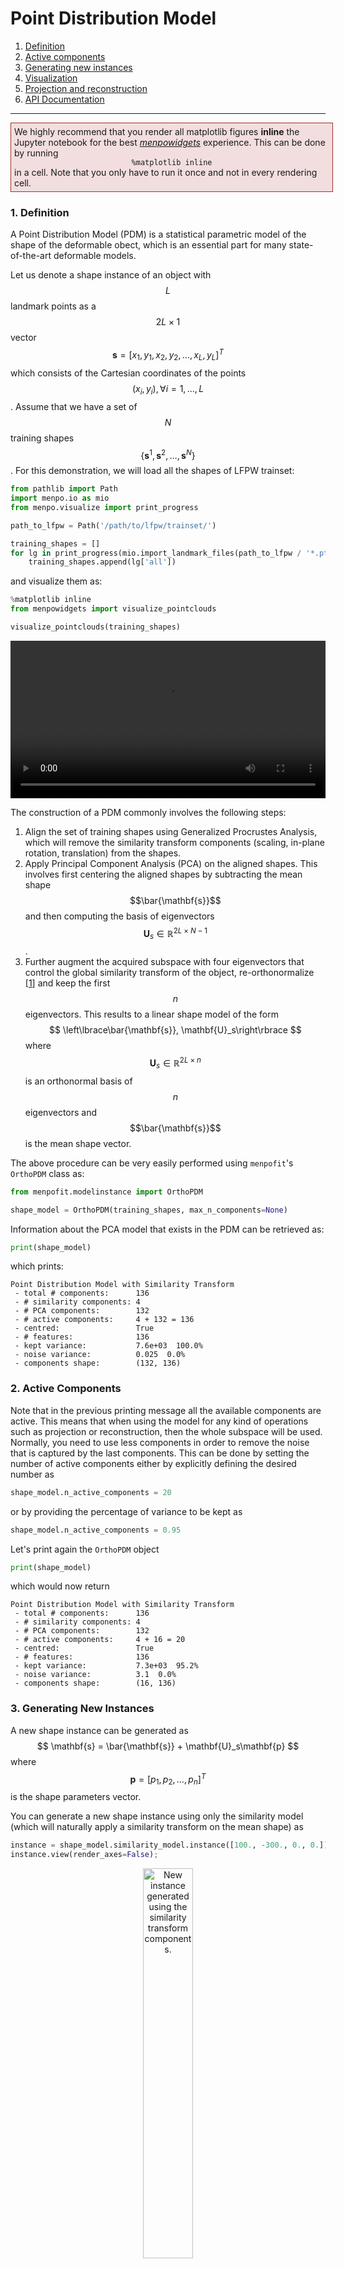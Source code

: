 Point Distribution Model
========================

1. [Definition](#definition)
2. [Active components](#active)
3. [Generating new instances](#synthesis)
4. [Visualization](#visualization)
5. [Projection and reconstruction](#projection_and_reconstruction)
6. <a href="http://menpofit.readthedocs.io/en/stable/api/menpofit/modelinstance/OrthoPDM.html">API Documentation <i class="fa fa-external-link fa-lg"></i></a>

---------------------------------------

<p><div style="background-color: #F2DEDE; width: 100%; border: 1px solid #A52A2A; padding: 1%;">
<p style="float: left;"><i class="fa fa-exclamation-circle" aria-hidden="true" style="font-size:4em; padding-right: 15%; padding-bottom: 10%; padding-top: 10%;"></i></p>
We highly recommend that you render all matplotlib figures <b>inline</b> the Jupyter notebook for the best <a href="../menpowidgets/index.md"><em>menpowidgets</em></a> experience.
This can be done by running</br>
<center><code>%matplotlib inline</code></center>
in a cell. Note that you only have to run it once and not in every rendering cell.
</div></p>


### <a name="definition"></a>1. Definition
A Point Distribution Model (PDM) is a statistical parametric model of the shape of the deformable obect, which is an essential part for many state-of-the-art deformable models.

Let us denote a shape instance of an object with $$L$$ landmark points as a $$2L\times 1$$ vector
$$
\mathbf{s}=[x_1, y_1, x_2, y_2, \ldots, x_L, y_L]^T
$$
which consists of the Cartesian coordinates of the points $$(x_i, y_i), \forall i=1,\ldots,L$$.
Assume that we have a set of $$N$$ training shapes $$\left\lbrace \mathbf{s}^1, \mathbf{s}^2, \ldots, \mathbf{s}^N \right\rbrace$$.
For this demonstration, we will load all the shapes of LFPW trainset:
```python
from pathlib import Path
import menpo.io as mio
from menpo.visualize import print_progress

path_to_lfpw = Path('/path/to/lfpw/trainset/')

training_shapes = []
for lg in print_progress(mio.import_landmark_files(path_to_lfpw / '*.pts', verbose=True)):
    training_shapes.append(lg['all'])
```
and visualize them as:
```python
%matplotlib inline
from menpowidgets import visualize_pointclouds

visualize_pointclouds(training_shapes)
```
<video width="100%" autoplay loop>
  <source src="media/visualize_pointclouds_lfpw.mp4" type="video/mp4">
Your browser does not support the video tag.
</video>

The construction of a PDM commonly involves the following steps:
  1. Align the set of training shapes using Generalized Procrustes Analysis, which will remove the similarity transform components (scaling, in-plane rotation, translation) from the shapes.
  2. Apply Principal Component Analysis (PCA) on the aligned shapes. This involves first centering the aligned shapes by subtracting the mean shape $$\bar{\mathbf{s}}$$ and then computing the basis of eigenvectors $$\mathbf{U}_s\in\mathbb{R}^{2L\times N-1}$$.
  3. Further augment the acquired subspace with four eigenvectors that control the global similarity transform of the object, re-orthonormalize [[1](#1)] and keep the first $$n$$ eigenvectors. This results to a linear shape model of the form
  $$
  \left\lbrace\bar{\mathbf{s}}, \mathbf{U}_s\right\rbrace
  $$
  where $$\mathbf{U}_s\in\mathbb{R}^{2L\times n}$$ is an orthonormal basis of $$n$$ eigenvectors and $$\bar{\mathbf{s}}$$ is the mean shape vector.

The above procedure can be very easily performed using `menpofit`'s `OrthoPDM` class as:
```python
from menpofit.modelinstance import OrthoPDM

shape_model = OrthoPDM(training_shapes, max_n_components=None)
```
Information about the PCA model that exists in the PDM can be retrieved as:
```python
print(shape_model)
```
which prints:
```
Point Distribution Model with Similarity Transform
 - total # components:      136
 - # similarity components: 4
 - # PCA components:        132
 - # active components:     4 + 132 = 136
 - centred:                 True
 - # features:              136
 - kept variance:           7.6e+03  100.0%
 - noise variance:          0.025  0.0%
 - components shape:        (132, 136)
```

### <a name="active"></a>2. Active Components
Note that in the previous printing message all the available components are active.
This means that when using the model for any kind of operations such as projection or reconstruction,
then the whole subspace will be used. Normally, you need to use less components in order to remove
the noise that is captured by the last components. This can be done by setting the
number of active components either by explicitly defining the desired number as
```python
shape_model.n_active_components = 20
```
or by providing the percentage of variance to be kept as
```python
shape_model.n_active_components = 0.95
```
Let's print again the `OrthoPDM` object
```python
print(shape_model)
```
which would now return
```
Point Distribution Model with Similarity Transform
 - total # components:      136
 - # similarity components: 4
 - # PCA components:        132
 - # active components:     4 + 16 = 20
 - centred:                 True
 - # features:              136
 - kept variance:           7.3e+03  95.2%
 - noise variance:          3.1  0.0%
 - components shape:        (16, 136)
```

### <a name="synthesis"></a>3. Generating New Instances
A new shape instance can be generated as
$$
\mathbf{s} = \bar{\mathbf{s}} + \mathbf{U}_s\mathbf{p}
$$
where $$\mathbf{p}=[p_1, p_2, \ldots, p_n]^T$$ is the shape parameters vector.

You can generate a new shape instance using only the similarity model (which will
naturally apply a similarity transform on the mean shape) as
```python
instance = shape_model.similarity_model.instance([100., -300., 0., 0.])
instance.view(render_axes=False);
```
<center>
  <img src="media/pdm_instance_similarity.png" alt="New instance generated using the similarity transform components." style="width: 40%">
</center>

Similarly, a new instance using only the PCA components can be generated as
```python
instance = shape_model.model.instance([2., -2., 2., 1.5], normalized_weights=True)
instance.view(render_axes=False);
```
<center>
  <img src="media/pdm_instance_pca.png" alt="New instance generated using the PCA components." style="width: 40%">
</center>

Note that in this case, the weights that are provided are normalized with respect to the corresponding eigenvalues.


A combined instance using all the components can be generated by using the `from_vector_inplace()` method as
```python
params = [100., -300., 0., 0., 140., -100., 15., 5.]
shape_model.from_vector(params).target.view(render_axes=False);
```
which returns the following instance
<center>
  <img src="media/pdm_instance.png" alt="New instance generated using both the similarity transform and PCA components." style="width: 40%">
</center>


### <a name="visualization"></a>4. Visualization
The PCA components of the `OrthoPDM` can be explored using an interactive widget as:
```python
from menpowidgets import visualize_shape_model
visualize_shape_model(shape_model.model)
```
<video width="100%" autoplay loop>
  <source src="media/view_shape_models_widget.mp4" type="video/mp4">
Your browser does not support the video tag.
</video>


### <a name="projection_and_reconstruction"></a>5. Projection and Reconstruction
A shape instance $$\mathbf{s}$$ can be theoretically projected into a given shape model $$\left\lbrace\bar{\mathbf{s}}, \mathbf{U}_s\right\rbrace$$ as
$$
\mathbf{p} = {\mathbf{U}_s}^T (\mathbf{s} - \bar{\mathbf{s}})
$$
Similarly, the reconstruction $$\hat{\mathbf{s}}$$ of a shape instance is done as:
$$
\hat{\mathbf{s}} \approx \bar{\mathbf{s}} + \mathbf{U}_s{\mathbf{U}_s}^T (\mathbf{s} - \bar{\mathbf{s}})
$$

`OrthoPDM` makes it very easy to reconstruct a shape isntance by setting its `target`.
Let's load Einstein's shape, reconstruct it
using the active components (similarity and PCA) and visualize the result:
```python
import matplotlib.pyplot as plt

# Import shape and reconstruct
shape = mio.import_builtin_asset.einstein_pts().lms
shape_model.set_target(shape)

# Visualize
plt.subplot(121)
shape.view(render_axes=False, axes_x_limits=0.05, axes_y_limits=0.05)
plt.gca().set_title('Original shape')
plt.subplot(122)
shape_model.target.view(render_axes=False, axes_x_limits=0.05, axes_y_limits=0.05)
plt.gca().set_title('Reconstructed shape');
```
<center>
  <img src="media/pdm_reconstruction.png" alt="reconstruction">
</center>

The procedure that is applied inside `set_target()` involves the following steps:
```python
import matplotlib.pyplot as plt
from menpo.transform import AlignmentAffine

# Import shape
shape = mio.import_builtin_asset.einstein_pts().lms

# Find the affine transform that normalizes the shape
# with respect to the mean shape
transform = AlignmentAffine(shape, shape_model.model.mean())

# Normalize shape and project it
normalized_shape = transform.apply(shape)
weights = shape_model.model.project(normalized_shape)
print("Weights: {}".format(weights))

# Reconstruct the normalized shape
reconstructed_normalized_shape = shape_model.model.instance(weights)

# Apply the pseudoinverse of the affine tansform
reconstructed_shape = transform.pseudoinverse().apply(reconstructed_normalized_shape)

# Visualize
plt.subplot(121)
shape.view(render_axes=False, axes_x_limits=0.05, axes_y_limits=0.05)
plt.gca().set_title('Original shape')
plt.subplot(122)
reconstructed_shape.view(render_axes=False, axes_x_limits=0.05, axes_y_limits=0.05)
plt.gca().set_title('Reconstructed shape');
```
